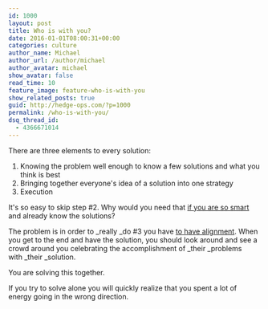 ```yaml
---
id: 1000
layout: post
title: Who is with you?
date: 2016-01-01T08:00:31+00:00
categories: culture
author_name: Michael
author_url: /author/michael
author_avatar: michael
show_avatar: false
read_time: 10
feature_image: feature-who-is-with-you 
show_related_posts: true 
guid: http://hedge-ops.com/?p=1000
permalink: /who-is-with-you/
dsq_thread_id:
  - 4366671014
---
```

There are three elements to every solution:

  1. Knowing the problem well enough to know a few solutions and what you think is best
  2. Bringing together everyone's idea of a solution into one strategy
  3. Execution

It's so easy to skip step #2. Why would you need that [if you are so smart](/surrounded/) and already know the solutions?

The problem is in order to _really _do #3 you have [to have alignment](/alignment/). When you get to the end and have the solution, you should look around and see a crowd around you celebrating the accomplishment of _their _problems with _their _solution.

You are solving this together.

If you try to solve alone you will quickly realize that you spent a lot of energy going in the wrong direction.